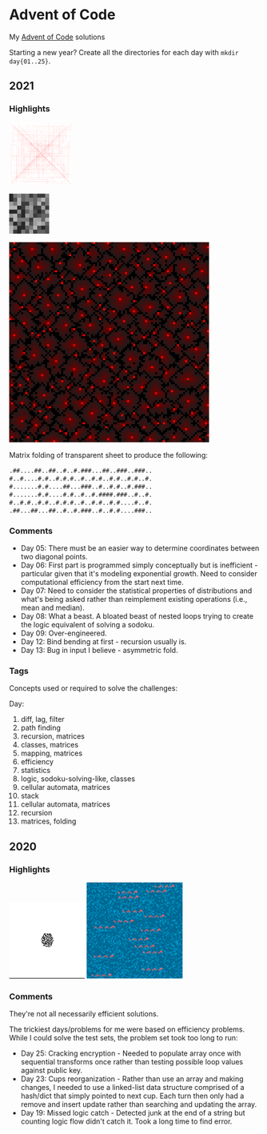 # Advent of Code
My [Advent of Code](https://adventofcode.com/) solutions

Starting a new year? Create all the directories for each day with `mkdir day{01..25}`.

## 2021
### Highlights
<img src="2021/day05/seafloor.png" width="25%" height="25%" title="Good luck crossing the vents on the seafloor">

![Dumbo octopuses flashing](2021/day11/octopus.gif "Dumbo octopuses flashing")

![Ridges and vents on the seafloor](2021/day09/ridges_seafloor.png "Ridges and vents on the seafloor")

Matrix folding of transparent sheet to produce the following:
```
.##....##..##..#..#.###...##..###..###..
#..#....#.#..#.#.#..#..#.#..#.#..#.#..#.
#.......#.#....##...###..#..#.#..#.###..
#.......#.#....#.#..#..#.####.###..#..#.
#..#.#..#.#..#.#.#..#..#.#..#.#....#..#.
.##...##...##..#..#.###..#..#.#....###..
```

### Comments

* Day 05: There must be an easier way to determine coordinates between two diagonal points.
* Day 06: First part is programmed simply conceptually but is inefficient - particular given that it's modeling exponential growth. Need to consider computational efficiency from the start next time.
* Day 07: Need to consider the statistical properties of distributions and what's being asked rather than reimplement existing operations (i.e., mean and median).
* Day 08: What a beast. A bloated beast of nested loops trying to create the logic equivalent of solving a sodoku.
* Day 09: Over-engineered.
* Day 12: Bind bending at first - recursion usually is.
* Day 13: Bug in input I believe - asymmetric fold.

### Tags
Concepts used or required to solve the challenges:

Day:

1. diff, lag, filter
2. path finding
3. recursion, matrices
4. classes, matrices
5. mapping, matrices
6. efficiency
7. statistics
8. logic, sodoku-solving-like, classes
9. cellular automata, matrices
10. stack
11. cellular automata, matrices
12. recursion
13. matrices, folding

## 2020
### Highlights
![A hexagonal cellular automata](2020/day24/tiles_anim.gif "A hexagonal cellular automata")
![Sea Monster Map](2020/day20/seamonsters.png "Sea Monster map")

### Comments
They're not all necessarily efficient solutions.

The trickiest days/problems for me were based on efficiency problems. While I could solve the test sets, the problem set took too long to run:

* Day 25: Cracking encryption - Needed to populate array once with sequential transforms once rather than testing possible loop values against public key.
* Day 23: Cups reorganization - Rather than use an array and making changes, I needed to use a linked-list data structure comprised of a hash/dict that simply pointed to next cup. Each turn then only had a remove and insert update rather than searching and updating the array.
* Day 19: Missed logic catch - Detected junk at the end of a string but counting logic flow didn't catch it. Took a long time to find error. 
